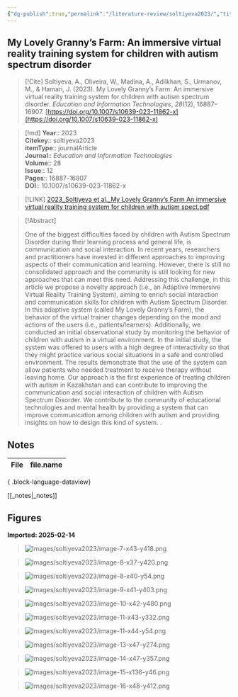 ```yaml
---
{"dg-publish":true,"permalink":"/literature-review/soltiyeva2023/","title":"My Lovely Granny’s Farm An immersive virtual reality training system for children with autism spectrum disorder","tags":["VirtualReality","AutismSpectrum"]}
---
```



## My Lovely Granny’s Farm: An immersive virtual reality training system for children with autism spectrum disorder

> [!Cite]
> Soltiyeva, A., Oliveira, W., Madina, A., Adilkhan, S., Urmanov, M., & Hamari, J. (2023). My Lovely Granny’s Farm: An immersive virtual reality training system for children with autism spectrum disorder. _Education and Information Technologies_, _28_(12), 16887–16907. [https://doi.org/10.1007/s10639-023-11862-x](https://doi.org/10.1007/s10639-023-11862-x)


>[!md]
> **Year**:: 2023   
> **Citekey**:: soltiyeva2023  
> **itemType**:: journalArticle  
> **Journal**:: *Education and Information Technologies*  
> **Volume**:: 28  
> **Issue**:: 12   
> **Pages**:: 16887-16907  
> **DOI**:: 10.1007/s10639-023-11862-x    

> [!LINK] 
> [2023_Soltiyeva et al._My Lovely Granny’s Farm An immersive virtual reality training system for children with autism spect.pdf](zotero://select/library/items/URN48XCL)

> [!Abstract]
>
> One of the biggest difficulties faced by children with Autism Spectrum Disorder during their learning process and general life, is communication and social interaction. In recent years, researchers and practitioners have invested in different approaches to improving aspects of their communication and learning. However, there is still no consolidated approach and the community is still looking for new approaches that can meet this need. Addressing this challenge, in this article we propose a novelty approach (i.e., an Adaptive Immersive Virtual Reality Training System), aiming to enrich social interaction and communication skills for children with Autism Spectrum Disorder. In this adaptive system (called My Lovely Granny’s Farm), the behavior of the virtual trainer changes depending on the mood and actions of the users (i.e., patients/learners). Additionally, we conducted an initial observational study by monitoring the behavior of children with autism in a virtual environment. In the initial study, the system was offered to users with a high degree of interactivity so that they might practice various social situations in a safe and controlled environment. The results demonstrate that the use of the system can allow patients who needed treatment to receive therapy without leaving home. Our approach is the first experience of treating children with autism in Kazakhstan and can contribute to improving the communication and social interaction of children with Autism Spectrum Disorder. We contribute to the community of educational technologies and mental health by providing a system that can improve communication among children with autism and providing insights on how to design this kind of system.
>.
> 


## Notes

| File | file.name |
| ---- | --------- |

{ .block-language-dataview}

[[_notes\|_notes]]

## Figures

**Imported: 2025-02-14**

> ![Images/soltiyeva2023/image-7-x43-y418.png](/img/user/Images/soltiyeva2023/image-7-x43-y418.png)

> ![Images/soltiyeva2023/image-8-x37-y420.png](/img/user/Images/soltiyeva2023/image-8-x37-y420.png)

> ![Images/soltiyeva2023/image-8-x40-y54.png](/img/user/Images/soltiyeva2023/image-8-x40-y54.png)

> ![Images/soltiyeva2023/image-9-x41-y403.png](/img/user/Images/soltiyeva2023/image-9-x41-y403.png)

> ![Images/soltiyeva2023/image-10-x42-y480.png](/img/user/Images/soltiyeva2023/image-10-x42-y480.png)

> ![Images/soltiyeva2023/image-11-x43-y332.png](/img/user/Images/soltiyeva2023/image-11-x43-y332.png)

> ![Images/soltiyeva2023/image-11-x44-y54.png](/img/user/Images/soltiyeva2023/image-11-x44-y54.png)

> ![Images/soltiyeva2023/image-13-x47-y274.png](/img/user/Images/soltiyeva2023/image-13-x47-y274.png)

> ![Images/soltiyeva2023/image-14-x47-y357.png](/img/user/Images/soltiyeva2023/image-14-x47-y357.png)

> ![Images/soltiyeva2023/image-15-x136-y46.png](/img/user/Images/soltiyeva2023/image-15-x136-y46.png)

> ![Images/soltiyeva2023/image-16-x48-y412.png](/img/user/Images/soltiyeva2023/image-16-x48-y412.png)